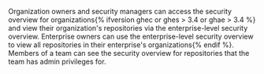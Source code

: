 Organization owners and security managers can access the security overview for organizations{% ifversion ghec or ghes > 3.4 or ghae > 3.4 %} and view their organization's repositories via the enterprise-level security overview. Enterprise owners can use the enterprise-level security overview to view all repositories in their enterprise's organizations{% endif %}. Members of a team can see the security overview for repositories that the team has admin privileges for.
